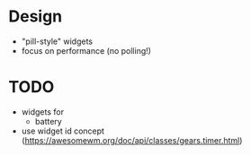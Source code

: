 # Design

- "pill-style" widgets
- focus on performance (no polling!)

# TODO

- widgets for
	- battery
- use widget id concept (https://awesomewm.org/doc/api/classes/gears.timer.html)
